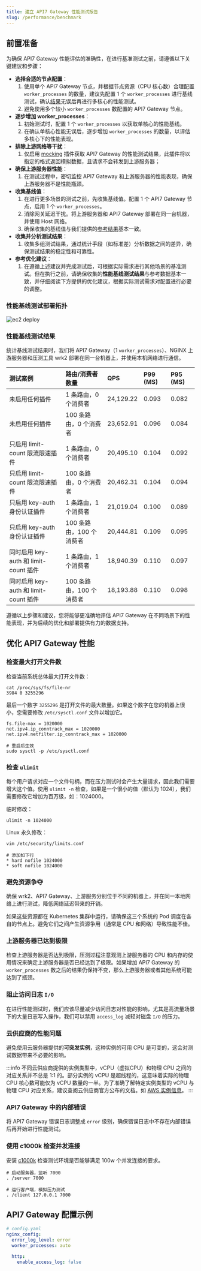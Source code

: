```yaml
---
title: 建立 API7 Gateway 性能测试报告
slug: /performance/benchmark
---
```


## 前置准备

为确保 API7 Gateway 性能评估的准确性，在进行基准测试之前，请遵循以下关键建议和步骤：

- **选择合适的节点配置**：
  1. 使用单个 API7 Gateway 节点，并根据节点资源（CPU 核心数）合理配置 `worker_processes` 的数量，建议先配置 1 个 `worker_processes` 进行基线测试，确认[结果](#性能基线测试结果)无误后再进行多核心的性能测试。
  2. 避免使用多个较小 `worker_processes` 数配置的 API7 Gateway 节点。
- **逐步增加 worker_processes**：
  1. 初始测试时，配置 1 个 `worker_processes` 以获取单核心的性能基线。
  2. 在确认单核心性能无误后，逐步增加 `worker_processes` 的数量，以评估多核心下的性能表现。
- **排除上游网络等干扰**：
  1. 仅启用 [mocking](https://apisix.apache.org/docs/apisix/3.2/plugins/mocking/) 插件获取 API7 Gateway 的性能测试结果，此插件将以指定的格式返回模拟数据，且请求不会转发到上游服务器；
- **确保上游服务器性能**：
  1. 在测试过程中，密切监控 API7 Gateway 和上游服务器的性能表现，确保上游服务器不是性能瓶颈。
- **收集基线值**：
  1. 在进行更多场景的测试之前，先收集基线值。配置 1 个 API7 Gateway 节点，启用 1 个 `worker_processes`。
  2. 消除网关延迟干扰。将上游服务器和 API7 Gateway 部署在同一台机器，并使用 Host 网络。
  3. 确保收集的基线值与我们提供的[参考结果](#性能基线测试结果)基本一致。
- **收集并分析测试结果**：
  1. 收集多组测试结果，通过统计手段（如标准差）分析数据之间的差异，确保测试结果的稳定性和可靠性。
- **参考优化建议**：
  1. 在遵循上述建议并完成测试后，可根据实际需求进行其他场景的基准测试。但在执行之前，请确保收集的**性能基线测试结果**与参考数据基本一致，并仔细阅读下方提供的优化建议，根据实际测试需求对配置进行必要的调整。

### 性能基线测试部署拓扑

![ec2 deploy](https://static.apiseven.com/uploads/2024/06/25/2bp54aMM_20240625-092434.jpeg)

### 性能基线测试结果

统计基线测试结果时，我们将 API7 Gateway（1 `worker_processes`）、NGINX 上游服务器和压测工具 wrk2 部署在同一台机器上，并使用本机网络进行通信。

|     测试案例                              | 路由/消费者数量| **QPS**    | **P99 (MS)** | **P95 (MS)** |
| :--------------------------------- | :-------------------------------- | :----------------------------- | :----------------------------- | :----------------------------- |
| 未启用任何插件                        | 1 条路由，0 个消费者 | 24,129.22                         | 0.093                     |  0.082   | 
| 未启用任何插件                        | 100 条路由，0 个消费者 | 23,652.91                         | 0.096                      | 0.084 |
| 只启用 limit-count 限流限速插件           | 1 条路由，0 个消费者 | 20,495.10                        | 0.104                      | 0.092  | 
| 只启用 limit-count 限流限速插件         | 100 条路由，0 个消费者   | 20,462.31                         | 0.104                      | 0.094  |
| 只启用 key-auth 身份认证插件              | 1 条路由，1 个消费者 | 21,019.04                         | 0.100                      |  0.089  | 
| 只启用 key-auth 身份认证插件             | 100 条路由，100 个消费者  | 20,444.81                         | 0.109                      | 0.095   | 
| 同时启用 key-auth 和 limit-count 插件 | 1 条路由，1 个消费者 | 18,940.39                          | 0.110                      |  0.097 | 
| 同时启用 key-auth 和 limit-count 插件 | 100 条路由，100 个消费者 | 18,193.88                          | 0.110                      | 0.098  |

遵循以上步骤和建议，您将能够更准确地评估 API7 Gateway 在不同场景下的性能表现，并为后续的优化和部署提供有力的数据支持。

## 优化 API7 Gateway 性能

### 检查最大打开文件数

检查当前系统总体最大打开文件数：

```shell
cat /proc/sys/fs/file-nr
3984 0 3255296
```

最后一个数字 `3255296` 是打开文件的最大数量。如果这个数字在您的机器上很小，您需要修改 `/etc/sysctl.conf` 文件以增加它。

```shell
fs.file-max = 1020000
net.ipv4.ip_conntrack_max = 1020000
net.ipv4.netfilter.ip_conntrack_max = 1020000

# 重启后生效
sudo sysctl -p /etc/sysctl.conf
```

### 检查 `ulimit`

每个用户请求对应一个文件句柄，而在压力测试时会产生大量请求，因此我们需要增大这个值。使用 `ulimit -n` 检查，如果是一个很小的值（默认为 1024），我们需要修改它增加为百万级，如：1024000。

临时修改：

```shell
ulimit -n 1024000
```

Linux 永久修改：

```shell
vim /etc/security/limits.conf

# 添加如下行
* hard nofile 1024000
* soft nofile 1024000
```

### 避免资源争夺

确保 wrk2、API7 Gateway、上游服务分别位于不同的机器上，并在同一本地网络上进行测试，降低网络延迟带来的开销。

如果这些资源都在 Kubernetes 集群中运行，请确保这三个系统的 Pod 调度在各自的节点上。避免它们之间产生资源争用（通常是 CPU 和网络）导致性能不佳。

### 上游服务器已达到极限

检查上游服务器是否达到极限，压测过程注意观测上游服务器的 CPU 和内存的使用情况来确定上游服务器是否已经达到了极限。如果增加 API7 Gateway 的 `worker_processes` 数之后的结果仍保持不变，那么上游服务器或者其他系统可能达到了瓶颈。

### 阻止访问日志 `I/O`

在进行性能测试时，我们应该尽量减少访问日志对性能的影响，尤其是高流量场景下的大量日志写入操作，我们可以禁用 `access_log` 减轻对磁盘 `I/O` 的压力。

### 云供应商的性能问题

避免使用云服务器提供的**可突发实例**，这种实例的可用 CPU 是可变的，这会对测试数据带来不必要的影响。

:::info
不同云供应商提供的实例类型中，vCPU（虚拟CPU）和物理 CPU 之间的对应关系并不总是 1:1 的。部分实例的 vCPU 是超线程的，这意味着实际的物理 CPU 核心数可能仅为 vCPU 数量的一半。为了准确了解特定实例类型的 vCPU 与物理 CPU 对应关系，建议查阅云供应商官方公布的文档。如 [AWS 实例信息](https://docs.aws.amazon.com/AWSEC2/latest/UserGuide/cpu-options-supported-instances-values.html)。
:::

### API7 Gateway 中的内部错误

将 API7 Gateway 错误日志调整成 `error` 级别，确保错误日志中不存在内部错误后再开始进行性能测试。

### 使用 c1000k 检查并发连接

安装 [c1000k](https://github.com/ideawu/c1000k) 检查测试环境是否能够满足 100w 个并发连接的要求。

```
# 启动服务器，监听 7000
. /server 7000

# 运行客户端，模拟压力测试
. /client 127.0.0.1 7000
```

## API7 Gateway 配置示例

```yaml
# config.yaml
nginx_config:
  error_log_level: error
  worker_processes: auto

  http:
    enable_access_log: false
```


